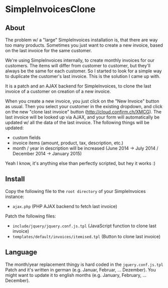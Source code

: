 # SimpleInvoicesClone

## About

The problem w/ a "large" SimpleInvoices installation is, that there are way too many products. Sometimes you just want to create a new invoice, based on the last invoice for the same customer. 

We're using SimpleInvoices internally, to create monthly invoices for our customers. The items will differ from customer to customer, but they'll always be the same for each customer. So I started to look for a simple way to duplicate the customer's last invoice. This is the solution I came up with. 

It is a patch and an AJAX backend for SimpleInvoices, to clone the last invoice of a customer on creation of a new invoice.

When you create a new invoice, you just click on the "New Invoice" button as usual. Then you select your customer in the existing dropdown, and click on the new "clone last invoice" button (http://cloud.confirm.ch/XMCG). The last invoice will be looked up via AJAX, and your form will automatically be updated w/ all the data of the last invoice. The following things will be updated:

- custom fields
- invoice items (amount, product, tax, description, etc.)
- month / year in description will be increased (June 2014 -> July 2014 / December 2014 -> January 2015)

Yeah I know, it's anything else than perfectly scripted, but hey it works :)

## Install

Copy the following file to the `root directory` of your SimpleInvoices instance:

- `ajax.php` (PHP AJAX backend to fetch last invoice)

Patch the following files:

- `include/jquery/jquery.conf.js.tpl` (JavaScript function to clone last invoice)
- `templates/default/invoices/itemised.tpl` (Button to clone last invoice)

## Language

The month/year replacement thingy is hard coded in the `jquery.conf.js.tpl` Patch and it's written in german (e.g. Januar, Februar, ... Dezember). You might want to update it to english months (e.g. January, February, ... December).
